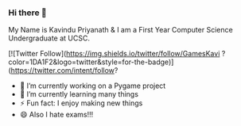 ### Hi there 👋

My Name is Kavindu Priyanath & I am a First Year Computer Science Undergraduate at UCSC.

[![Twitter Follow](https://img.shields.io/twitter/follow/GamesKavi
?color=1DA1F2&logo=twitter&style=for-the-badge)](https://twitter.com/intent/follow?

<!--
**kavi0000/kavi0000** is a ✨ _special_ ✨ repository because its `README.md` (this file) appears on your GitHub profile.

Here are some ideas to get you started:
-->

- 🔭 I’m currently working on a Pygame project
- 🌱 I’m currently learning many things
- ⚡ Fun fact: I enjoy making new things
- 😄 Also I hate exams!!!
<!--
- 👯 I’m looking to collaborate on ...
- 🤔 I’m looking for help with ...
- 💬 Ask me about ...
- 📫 How to reach me: ...
-->




